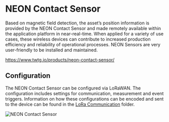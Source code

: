 # NEON Contact Sensor

Based on magnetic field detection, the asset’s position information is provided by the NEON Contact Sensor and made remotely available within the application platform in near-real-time.
When applied for a variety of use cases, these wireless devices can contribute to increased production efficiency and reliability of operational processes.
NEON Sensors are very user-friendly to be installed and maintained.

<https://www.twtg.io/products/neon-contact-sensor/>

## Configuration

The NEON Contact Sensor can be configured via LoRaWAN.
The configuration includes settings for communication, measurement and event triggers.
Information on how these configurations can be encoded and sent to the device can be found in the [LoRa Communication](LoRa%20Communication) folder.

![NEON Contact Sensor](../.resources/vs-cs.jpg)
